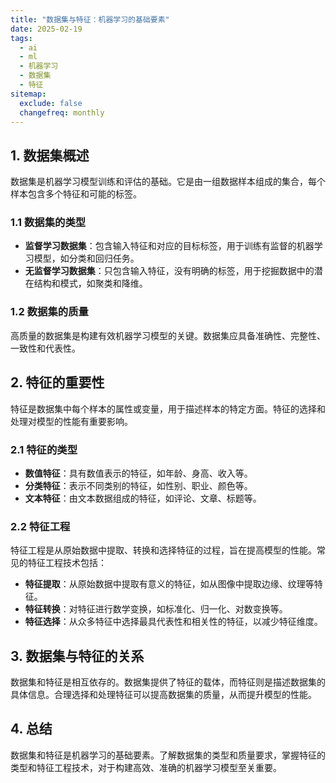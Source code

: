 ```yaml
---
title: "数据集与特征：机器学习的基础要素"
date: 2025-02-19
tags:
  - ai
  - ml
  - 机器学习
  - 数据集
  - 特征
sitemap:
  exclude: false
  changefreq: monthly
---
```


## 1. 数据集概述
数据集是机器学习模型训练和评估的基础。它是由一组数据样本组成的集合，每个样本包含多个特征和可能的标签。

### 1.1 数据集的类型
- **监督学习数据集**：包含输入特征和对应的目标标签，用于训练有监督的机器学习模型，如分类和回归任务。
- **无监督学习数据集**：只包含输入特征，没有明确的标签，用于挖掘数据中的潜在结构和模式，如聚类和降维。

### 1.2 数据集的质量
高质量的数据集是构建有效机器学习模型的关键。数据集应具备准确性、完整性、一致性和代表性。

## 2. 特征的重要性
特征是数据集中每个样本的属性或变量，用于描述样本的特定方面。特征的选择和处理对模型的性能有重要影响。

### 2.1 特征的类型
- **数值特征**：具有数值表示的特征，如年龄、身高、收入等。
- **分类特征**：表示不同类别的特征，如性别、职业、颜色等。
- **文本特征**：由文本数据组成的特征，如评论、文章、标题等。

### 2.2 特征工程
特征工程是从原始数据中提取、转换和选择特征的过程，旨在提高模型的性能。常见的特征工程技术包括：
- **特征提取**：从原始数据中提取有意义的特征，如从图像中提取边缘、纹理等特征。
- **特征转换**：对特征进行数学变换，如标准化、归一化、对数变换等。
- **特征选择**：从众多特征中选择最具代表性和相关性的特征，以减少特征维度。

## 3. 数据集与特征的关系
数据集和特征是相互依存的。数据集提供了特征的载体，而特征则是描述数据集的具体信息。合理选择和处理特征可以提高数据集的质量，从而提升模型的性能。

## 4. 总结
数据集和特征是机器学习的基础要素。了解数据集的类型和质量要求，掌握特征的类型和特征工程技术，对于构建高效、准确的机器学习模型至关重要。
